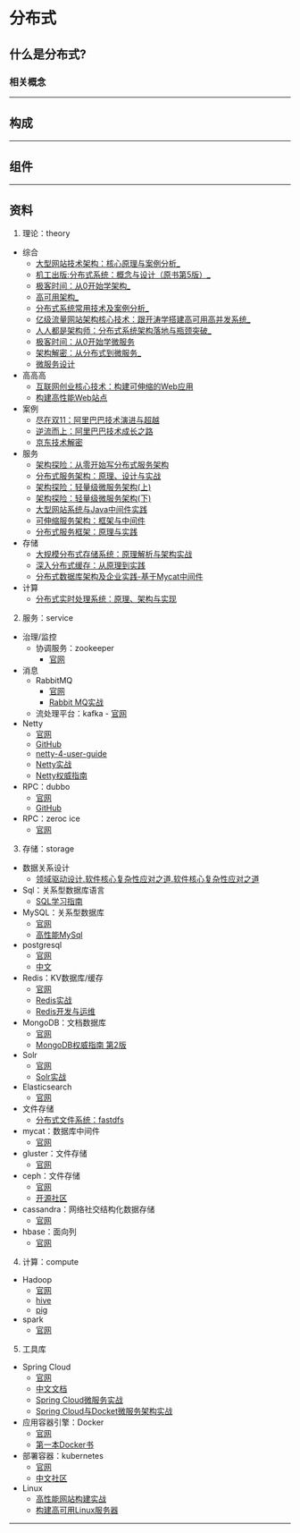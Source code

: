 #   分布式

##  什么是分布式?


### 相关概念

----

##  构成


----

##  组件


----

##  资料

1.  理论：theory

-   综合
    -   [⼤型⽹站技术架构：核⼼原理与案例分析_](2018/1002005/README.md)
    -   [机⼯出版:分布式系统：概念与设计（原书第5版）_](2018/1002001/README.md)
    -   [极客时间：从0开始学架构_](2018/1002003/README.md)
    -   [⾼可⽤架构_](2018/1002016/README.md)
    -   [分布式系统常⽤技术及案例分析_](2018/1002017/README.md)
    -   [亿级流量⽹站架构核⼼技术：跟开涛学搭建⾼可⽤⾼并发系统_](2018/1002010/README.md)
    -   [⼈⼈都是架构师：分布式系统架构落地与瓶颈突破_](2018/1002008/README.md)
    -   [极客时间：从0开始学微服务](2018/1002002/README.md)
    -   [架构解密：从分布式到微服务_](2018/1002006/README.md)
    -   [微服务设计](2018/1002007/README.md)
-   ⾼⾼⾼
    -   [互联⽹创业核⼼技术：构建可伸缩的Web应⽤](2018/1002011/README.md)
    -   [构建⾼性能Web站点](2018/1002012/README.md)
-   案例
    -   [尽在双11：阿⾥巴巴技术演进与超越](2018/1002013/README.md)
    -   [逆流⽽上：阿⾥巴巴技术成⻓之路](2018/1002014/README.md)
    -   [京东技术解密](2018/1002015/README.md)
-   服务
    -   [架构探险：从零开始写分布式服务架构](2018/1002018/README.md)
    -   [分布式服务架构：原理、设计与实战](2018/1002019/README.md)
    -   [架构探险：轻量级微服务架构(上)](2018/1002020/README.md)
    -   [架构探险：轻量级微服务架构(下)](2018/1002021/README.md)
    -   [⼤型⽹站系统与Java中间件实践](2018/1002022/README.md)
    -   [可伸缩服务架构：框架与中间件](2018/1002023/README.md)
    -   [分布式服务框架：原理与实践](2018/1002024/README.md)
-   存储
    -   [⼤规模分布式存储系统：原理解析与架构实战](2018/1002025/README.md)
    -   [深⼊分布式缓存：从原理到实践](2018/1002026/README.md)
    -   [分布式数据库架构及企业实践-基于Mycat中间件](2018/1002027/README.md)
-   计算
    -   [分布式实时处理系统：原理、架构与实现](2018/1002028/README.md)

2.  服务：service
-   治理/监控
    -   协调服务：zookeeper
        -   [官网](http://zookeeper.apache.org/)
-   消息
    -   RabbitMQ
        -   [官网](http://www.rabbitmq.com/)
        -   [Rabbit MQ实战](2018/1022007/README.md)
    -   流处理平台：kafka
            -   [官网](http://kafka.apache.org/)
-   Netty
    -   [官网](http://netty.io/index.html)
    -   [GitHub](https://github.com/netty)
    -   [netty-4-user-guide](https://github.com/waylau/netty-4-user-guide/)
    -   [Netty实战](2018/1022029/README.md)
    -   [Netty权威指南](2018/1022030/README.md)
-   RPC：dubbo
    -   [官网](http://dubbo.incubator.apache.org/#!/?lang=en-us)
    -   [GitHub](https://github.com/apache/incubator-dubbo)
-   RPC：zeroc ice
    -   [官网](https://zeroc.com/)

3.  存储：storage

-   数据关系设计
    -   [领域驱动设计.软件核⼼复杂性应对之道.软件核⼼复杂性应对之道](2018/1022001/README.md)
-   Sql：关系型数据库语⾔
    -   [SQL学习指南](2018/1022002/README.md)
-   MySQL：关系型数据库
    -   [官网](https://www.mysql.com/)
    -   [⾼性能MySql](2018/1022003/README.md)
-   postgresql
    -   [官网](https://www.postgresql.org/)
    -   [中文](http://www.postgres.cn/home)
-   Redis：KV数据库/缓存
    -   [官网](http://www.redis.cn/)
    -   [Redis实战](2018/1022004/README.md)
    -   [Redis开发与运维](2018/1022005/README.md)
-   MongoDB：⽂档数据库
    -   [官网](https://www.mongodb.com/)
    -   [MongoDB权威指南 第2版](2018/1022006/README.md)
-   Solr
    -   [官网](https://lucene.apache.org/solr/)
    -   [Solr实战](2018/1022008/README.md)
-   Elasticsearch
    -   [官网](https://github.com/elastic/elasticsearch)
-   文件存储
    -   [分布式文件系统：fastdfs](https://github.com/happyfish100/fastdfs)
-   mycat：数据库中间件
    -   [官网](http://www.mycat.io/)
-   gluster：文件存储
    -   [官网](https://www.gluster.org/)
-   ceph：文件存储
    -   [官网](https://ceph.com/)
    -   [开源社区](http://ceph.org.cn/)
-   cassandra：网络社交结构化数据存储
    -   [官网](http://cassandra.apache.org/)
-   hbase：面向列
    -   [官网](http://hbase.apache.org/)


4.  计算：compute
-   Hadoop
    -   [官网](http://hadoop.apache.org/)
    -   [hive](http://hive.apache.org/)
    -   [pig](http://pig.apache.org/)
-   spark
    -   [官网](http://spark.apache.org/)


5.  工具库
-   Spring Cloud
    -   [官网](http://projects.spring.io/spring-cloud/)
    -   [中文文档](https://springcloud.cc/)
    -   [Spring Cloud微服务实战](2018/1022031/README.md)
    -   [Spring Cloud与Docket微服务架构实战](2018/1022032/README.md)
-   应用容器引擎：Docker
    -   [官网](www.docker.com)
    -   [第⼀本Docker书](2018/1022033/README.md)
-   部署容器：kubernetes
    -   [官网](https://kubernetes.io/)
    -   [中文社区](https://www.kubernetes.org.cn/)
-   Linux
    -   [⾼性能⽹站构建实战](2018/1022034/README.md)
    -   [构建⾼可⽤Linux服务器](2018/1002235/README.md)

----
